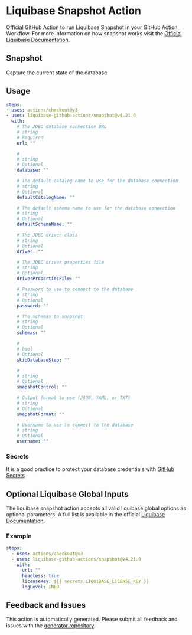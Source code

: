 # Liquibase Snapshot Action
Official GitHub Action to run Liquibase Snapshot in your GitHub Action Workflow. For more information on how snapshot works visit the [Official Liquibase Documentation](https://docs.liquibase.com/commands/home.html).
## Snapshot
Capture the current state of the database
## Usage
```yaml
steps:
- uses: actions/checkout@v3
- uses: liquibase-github-actions/snapshot@v4.21.0
  with:
    # The JDBC database connection URL
    # string
    # Required
    url: ""

    # 
    # string
    # Optional
    database: ""

    # The default catalog name to use for the database connection
    # string
    # Optional
    defaultCatalogName: ""

    # The default schema name to use for the database connection
    # string
    # Optional
    defaultSchemaName: ""

    # The JDBC driver class
    # string
    # Optional
    driver: ""

    # The JDBC driver properties file
    # string
    # Optional
    driverPropertiesFile: ""

    # Password to use to connect to the database
    # string
    # Optional
    password: ""

    # The schemas to snapshot
    # string
    # Optional
    schemas: ""

    # 
    # bool
    # Optional
    skipDatabaseStep: ""

    # 
    # string
    # Optional
    snapshotControl: ""

    # Output format to use (JSON, YAML, or TXT)
    # string
    # Optional
    snapshotFormat: ""

    # Username to use to connect to the database
    # string
    # Optional
    username: ""

```

### Secrets
It is a good practice to protect your database credentials with [GitHub Secrets](https://docs.github.com/en/actions/security-guides/encrypted-secrets)

## Optional Liquibase Global Inputs
The liquibase snapshot action accepts all valid liquibase global options as optional parameters. A full list is available in the official [Liquibase Documentation](https://docs.liquibase.com/parameters/command-parameters.html).

### Example
```yaml
steps:
  - uses: actions/checkout@v3
  - uses: liquibase-github-actions/snapshot@v4.21.0
    with:
      url: ""
      headless: true
      licenseKey: ${{ secrets.LIQUIBASE_LICENSE_KEY }}
      logLevel: INFO
```

## Feedback and Issues
This action is automatically generated. Please submit all feedback and issues with the [generator repository](https://github.com/liquibase/github-action-generator/issues).
